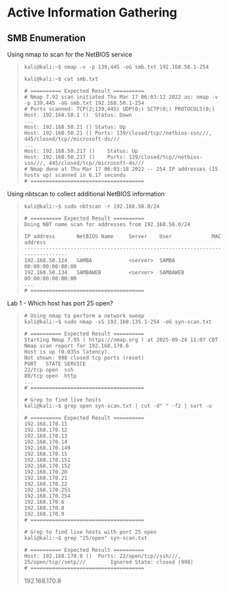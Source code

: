 # Active Information Gathering

## SMB Enumeration

Using nmap to scan for the NetBIOS service
>``` shell
>kali@kali:~$ nmap -v -p 139,445 -oG smb.txt 192.168.50.1-254
>
>kali@kali:~$ cat smb.txt
>
># ========== Expected Result ==========
># Nmap 7.92 scan initiated Thu Mar 17 06:03:12 2022 as: nmap -v -p 139,445 -oG smb.txt 192.168.50.1-254
># Ports scanned: TCP(2;139,445) UDP(0;) SCTP(0;) PROTOCOLS(0;)
>Host: 192.168.50.1 ()	Status: Down
>...
>Host: 192.168.50.21 ()	Status: Up
>Host: 192.168.50.21 ()	Ports: 139/closed/tcp//netbios-ssn///, 445/closed/tcp//microsoft-ds///
>...
>Host: 192.168.50.217 ()	Status: Up
>Host: 192.168.50.217 ()	Ports: 139/closed/tcp//netbios-ssn///, 445/closed/tcp//microsoft-ds///
># Nmap done at Thu Mar 17 06:03:18 2022 -- 254 IP addresses (15 hosts up) scanned in 6.17 seconds
># =====================================
>```

Using nbtscan to collect additional NetBIOS information
>``` shell
>kali@kali:~$ sudo nbtscan -r 192.168.50.0/24
>
># ========== Expected Result ==========
>Doing NBT name scan for addresses from 192.168.50.0/24
>
>IP address       NetBIOS Name     Server    User             MAC address
>------------------------------------------------------------------------------
>192.168.50.124   SAMBA            <server>  SAMBA            00:00:00:00:00:00
>192.168.50.134   SAMBAWEB         <server>  SAMBAWEB         00:00:00:00:00:00
>...
># =====================================
>```



Lab 1 - Which host has port 25 open?
>``` shell
># Using nmap to perform a network sweep
>kali@kali:~$ sudo nmap -sS 192.168.135.1-254 -oG syn-scan.txt
>
># ========== Expected Result ==========
>Starting Nmap 7.95 ( https://nmap.org ) at 2025-09-24 11:07 CDT
>Nmap scan report for 192.168.170.6
>Host is up (0.035s latency).
>Not shown: 998 closed tcp ports (reset)
>PORT   STATE SERVICE
>22/tcp open  ssh
>80/tcp open  http
>...
># =====================================
>
># Grep to find live hosts
>kali@kali:~$ grep open syn-scan.txt | cut -d" " -f2 | sort -u
>
># ========== Expected Result ==========
>192.168.170.11
>192.168.170.12
>192.168.170.13
>192.168.170.14
>192.168.170.149
>192.168.170.15
>192.168.170.151
>192.168.170.152
>192.168.170.20
>192.168.170.21
>192.168.170.22
>192.168.170.251
>192.168.170.254
>192.168.170.6
>192.168.170.8
>192.168.170.9
># =====================================
>
># Grep to find live hosts with port 25 open
>kali@kali:~$ grep "25/open" syn-scan.txt
>
># ========== Expected Result ==========
>Host: 192.168.170.8 ()  Ports: 22/open/tcp//ssh///, 25/open/tcp//smtp///        Ignored State: closed (998)
># =====================================
>```
>192.168.170.8
